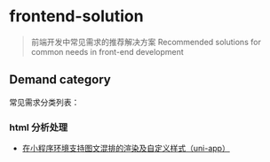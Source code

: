 # frontend-solution
> 前端开发中常见需求的推荐解决方案
> Recommended solutions for common needs in front-end development

## Demand category
常见需求分类列表：

### html 分析处理
- [在小程序环境支持图文混排的渲染及自定义样式（uni-app）](./html/node-html-parser.md)
